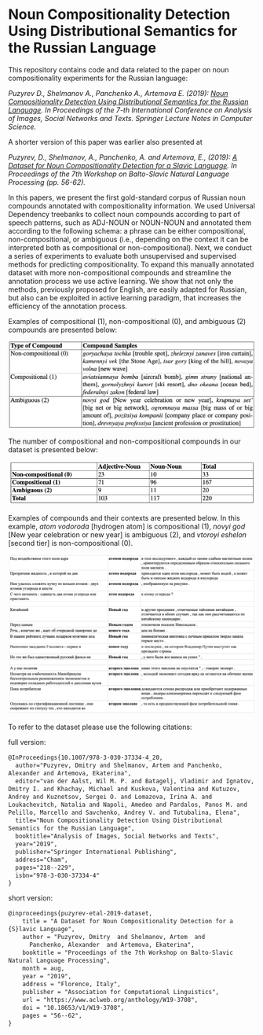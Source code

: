 # Noun Compositionality Detection Using Distributional Semantics for the Russian Language

This repository contains code and data related to the paper on noun compositionality experiments for the Russian language:

*Puzyrev D., Shelmanov A., Panchenko A., Artemova E. (2019): [Noun Compositionality Detection Using Distributional Semantics for the Russian Language](https://link.springer.com/chapter/10.1007/978-3-030-37334-4_20 ). In Proceedings of the 7-th International Conference on Analysis of Images, Social Networks and Texts. Springer Lecture Notes in Computer Science.*

A shorter version of this paper was earlier also presented at 

*Puzyrev, D., Shelmanov, A., Panchenko, A. and Artemova, E., (2019): [A Dataset for Noun Compositionality Detection for a Slavic Language](https://www.aclweb.org/anthology/W19-3708/). In Proceedings of the 7th Workshop on Balto-Slavic Natural Language Processing (pp. 56-62).*

In this papers, we present the first gold-standard corpus of Russian noun compounds annotated with compositionality information. We used Universal Dependency treebanks to collect noun compounds according to part of speech patterns, such as ADJ-NOUN or NOUN-NOUN and annotated them according to the following schema: a phrase can be either compositional, non-compositional, or ambiguous (i.e., depending on the context it can be interpreted both as compositional or non-compositional). Next, we conduct a series of experiments to evaluate both unsupervised and supervised methods for predicting compositionality. To expand this manually annotated dataset with more non-compositional compounds and streamline the annotation process we use active learning. We show that not only the methods, previously proposed for English, are easily adapted for Russian, but also can be exploited in active learning paradigm, that increases the efficiency of the annotation process.

Examples of compositional (1), non-compositional (0),  and ambiguous (2) compounds are presented below:

![examples](figs/table0.png)

The number of compositional and non-compositional compounds in our dataset is presented below:

![statistics of the dataset](figs/table1.png)

Examples of compounds and their contexts are presented below. In this example, *atom vodoroda* [hydrogen atom] is compositional (1), *novyi god* [New year celebration or new year] is ambiguous (2), and *vtoroyi eshelon* [second tier] is non-compositional (0).

![examples in context](figs/table2.png)

To refer to the dataset please use the following citations: 

full version: 

```
@InProceedings{10.1007/978-3-030-37334-4_20,
  author="Puzyrev, Dmitry and Shelmanov, Artem and Panchenko, Alexander and Artemova, Ekaterina",
  editor="van der Aalst, Wil M. P. and Batagelj, Vladimir and Ignatov, Dmitry I. and Khachay, Michael and Kuskova, Valentina and Kutuzov, Andrey and Kuznetsov, Sergei O. and Lomazova, Irina A. and Loukachevitch, Natalia and Napoli, Amedeo and Pardalos, Panos M. and Pelillo, Marcello and Savchenko, Andrey V. and Tutubalina, Elena",
  title="Noun Compositionality Detection Using Distributional Semantics for the Russian Language",
  booktitle="Analysis of Images, Social Networks and Texts",
  year="2019",
  publisher="Springer International Publishing",
  address="Cham",
  pages="218--229",
  isbn="978-3-030-37334-4"
}
```

short version:

```
@inproceedings{puzyrev-etal-2019-dataset,
    title = "A Dataset for Noun Compositionality Detection for a {S}lavic Language",
    author = "Puzyrev, Dmitry  and Shelmanov, Artem  and
      Panchenko, Alexander  and Artemova, Ekaterina",
    booktitle = "Proceedings of the 7th Workshop on Balto-Slavic Natural Language Processing",
    month = aug,
    year = "2019",
    address = "Florence, Italy",
    publisher = "Association for Computational Linguistics",
    url = "https://www.aclweb.org/anthology/W19-3708",
    doi = "10.18653/v1/W19-3708",
    pages = "56--62",
}
```
